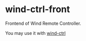 # wind-ctrl-front

Frontend of Wind Remote Controller.

You may use it with [wind-ctrl](https://github.com/SkyZH/wind-ctrl/edit/master/README.md)
